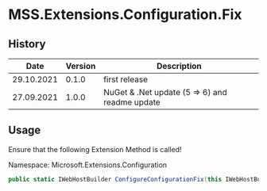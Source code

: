 # MSS.Extensions.Configuration.Fix

## History

Date|Version|Description
---|---|---
29.10.2021|0.1.0|first release
27.09.2021|1.0.0|NuGet & .Net update (5 => 6) and readme update


## Usage

Ensure that the following Extension Method is called!

Namespace: Microsoft.Extensions.Configuration


```csharp
public static IWebHostBuilder ConfigureConfigurationFix(this IWebHostBuilder hostBuilder)
```

